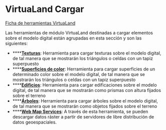 # VirtuaLand Cargar

[Ficha de herramientas VirtuaLand](./)

Las herramientas de módulo VirtuaLand destinadas a cargar elementos sobre el modelo digital están agrupadas en esta sección y son las siguientes:

* \*\*\*\*[**Texturas**](../../untitled-289/untitled-67/): Herramienta para cargar texturas sobre el modelo digital, de tal manera que se mostrarán los triángulos o celdas con un tapiz superpuesto
* \*\*\*\*[**Superficies de color**](../../untitled-289/untitled-66.md): Herramienta para cargar superficies de un determinado color sobre el modelo digital, de tal manera que se mostrarán los triángulos o celdas con un tapiz superpuesto
* \*\*\*\*[**Edificios**](../../untitled-289/untitled-65.md): Herramienta para cargar edificaciones sobre el modelo digital, de tal manera que se mostrarán como prismas con altura fijados sobre el terreno
* \*\*\*\*[**Árboles**](../../untitled-289/untitled-63.md): Herramienta para cargar árboles sobre el modelo digital, de tal manera que se mostrarán como objetos fijados sobre el terreno
* \*\*\*\*[**Web Map Services**](../../untitled-289/untitled-215.md): A través de esta herramienta, se pueden descargar datos ráster a partir de servidores de libre distribución de datos geoespaciales.



